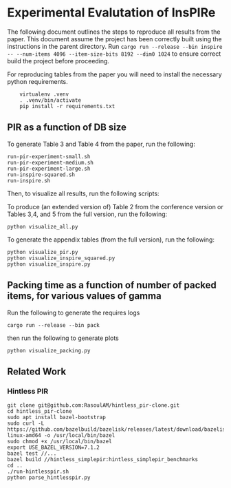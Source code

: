 # Experimental Evalutation of InsPIRe
The following document outlines the steps to reproduce all results from the paper.
This document assume the project has been correctly built using the instructions in the parent directory.
Run `cargo run --release --bin inspire -- --num-items 4096 --item-size-bits 8192 --dim0 1024` to ensure correct build the project before proceeding.

For reproducing tables from the paper you will need to install the necessary python requirements.
```
    virtualenv .venv
    . .venv/bin/activate
    pip install -r requirements.txt
```

## PIR as a function of DB size

To generate Table 3 and Table 4 from the paper, run the following:
```
run-pir-experiment-small.sh
run-pir-experiment-medium.sh
run-pir-experiment-large.sh
run-inspire-squared.sh
run-inspire.sh
```

Then, to visualize all results, run the following scripts:

To produce (an extended version of) Table 2 from the conference version or Tables 3,4, and 5 from the full version, run the following:
```
python visualize_all.py
```

To generate the appendix tables (from the full version), run the following:
```
python visualize_pir.py
python visualize_inspire_squared.py
python visualize_inspire.py
```

## Packing time as a function of number of packed items, for various values of gamma

Run the following to generate the requires logs
```
cargo run --release --bin pack
```
then run the following to generate plots
```
python visualize_packing.py
```


## Related Work

### Hintless PIR

```
git clone git@github.com:RasoulAM/hintless_pir-clone.git
cd hintless_pir-clone
sudo apt install bazel-bootstrap
sudo curl -L https://github.com/bazelbuild/bazelisk/releases/latest/download/bazelisk-linux-amd64 -o /usr/local/bin/bazel
sudo chmod +x /usr/local/bin/bazel
export USE_BAZEL_VERSION=7.1.2
bazel test //...
bazel build //hintless_simplepir:hintless_simplepir_benchmarks
cd ..
./run-hintlesspir.sh
python parse_hintlesspir.py
```